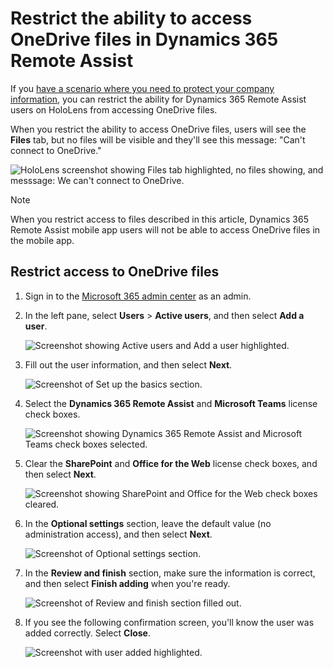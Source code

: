 
# Restrict the ability to access OneDrive files in Dynamics 365 Remote Assist

If you [have a scenario where you need to protect your company information](restricted-mode-overview.md), you can restrict the ability for Dynamics 365 Remote Assist users on HoloLens from accessing OneDrive files. 

When you restrict the ability to access OneDrive files, users will see the **Files** tab, but no files will be visible and they'll see this message: "Can't connect to OneDrive." 

![HoloLens screenshot showing Files tab highlighted, no files showing, and messsage: We can't connect to OneDrive.](media/restricted-mode-files-hololens.jpg "HoloLens screenshot showing Files tab highlighted, no files showing, and messsage: We can't connect to OneDrive")

> [!NOTE]
> When you restrict access to files described in this article, Dynamics 365 Remote Assist mobile app users will not be able to access OneDrive files in the mobile app. 

## Restrict access to OneDrive files

1. Sign in to the [Microsoft 365 admin center](https://admin.microsoft.com/Adminportal/Home?#/users) as an admin. 

2. In the left pane, select **Users** > **Active users**, and then select **Add a user**.

    ![Screenshot showing Active users and Add a user highlighted.](media/restricted-mode-files-add-user.jpg "Screenshot showing Active users and Add a user highlighted")

3. Fill out the user information, and then select **Next**.

    ![Screenshot of Set up the basics section.](media/restricted-mode-files-user-info.jpg "Screenshot of Set up the basics section")

4. Select the **Dynamics 365 Remote Assist** and **Microsoft Teams** license check boxes.

    ![Screenshot showing Dynamics 365 Remote Assist and Microsoft Teams check boxes selected.](media/restricted-mode-files-select-licenses.jpg "Screenshot showing Dynamics 365 Remote Assist and Microsoft Teams check boxes selected")

5. Clear the **SharePoint** and **Office for the Web** license check boxes, and then select **Next**.

    ![Screenshot showing SharePoint and Office for the Web check boxes cleared.](media/restricted-mode-files-clear-licenses.jpg "Screenshot showing SharePoint and Office for the Web check boxes cleared")

6. In the **Optional settings** section, leave the default value (no administration access), and then select **Next**.

    ![Screenshot of Optional settings section.](media/restricted-mode-files-optional-settings.jpg "Screenshot of Optional settings section")

7. In the **Review and finish** section, make sure the information is correct, and then select **Finish adding** when you're ready.
    
    ![Screenshot of Review and finish section filled out.](media/restricted-mode-files-review.jpg "Screenshot of Review and finish section filled out")

8. If you see the following confirmation screen, you'll know the user was added correctly. Select **Close**.

    ![Screenshot with user added highlighted.](media/restricted-mode-files-confirmation.jpg "Screenshot with user added highlighted")
